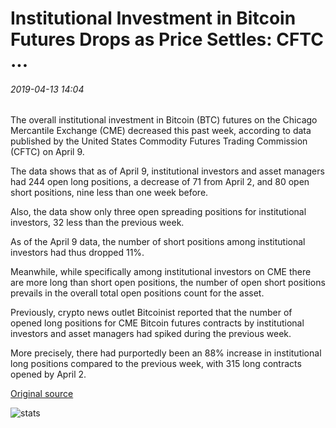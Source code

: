 # Institutional Investment in Bitcoin Futures Drops as Price Settles: CFTC ...

###### 2019-04-13 14:04

The overall institutional investment in Bitcoin (BTC) futures on the Chicago Mercantile Exchange (CME) decreased this past week, according to data published by the United States Commodity Futures Trading Commission (CFTC) on April 9.

The data shows that as of April 9, institutional investors and asset managers had 244 open long positions, a decrease of 71 from April 2, and 80 open short positions, nine less than one week before.

Also, the data show only three open spreading positions for institutional investors, 32 less than the previous week.

As of the April 9 data, the number of short positions among institutional investors had thus dropped 11%.

Meanwhile, while specifically among institutional investors on CME there are more long than short open positions, the number of open short positions prevails in the overall total open positions count for the asset.

Previously, crypto news outlet Bitcoinist reported that the number of opened long positions for CME Bitcoin futures contracts by institutional investors and asset managers had spiked during the previous week.

More precisely, there had purportedly been an 88% increase in institutional long positions compared to the previous week, with 315 long contracts opened by April 2.

[Original source](https://cointelegraph.com/news/institutional-investment-in-bitcoin-futures-drops-as-price-settles-cftc)

![stats](https://c.statcounter.com/11760860/0/a89fa40b/1/ "stats")